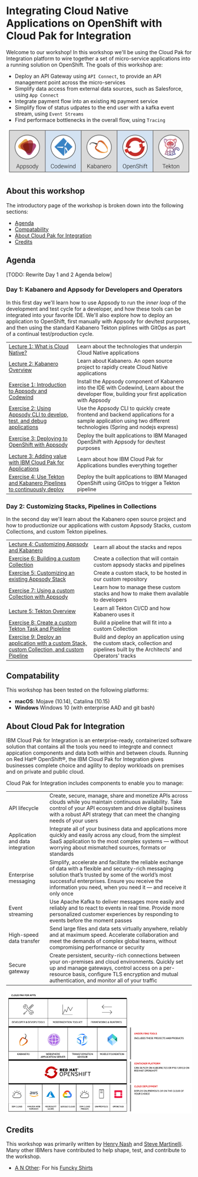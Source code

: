 # Integrating Cloud Native Applications on OpenShift with Cloud Pak for Integration

Welcome to our workshop! In this workshop we'll be using the Cloud Pak for Integration platform to wire together a set of micro-service applications into a running solution on OpenShift. The goals of this workshop are:

* Deploy an API Gateway using `API Connect`, to provide an API management point across the micro-services
* Simplify data access from external data sources, such as Salesforce, using `App Connect`
* Integrate payment flow into an existing `MQ` payment service
* Simplify flow of status udpates to the end user with a kafka event stream, using `Event Streams`
* Find performace bottlenecks in the overall flow, using `Tracing`

![Tools used in the workshop](.gitbook/images/tools-for-workshop.png)

## About this workshop

The introductory page of the workshop is broken down into the following sections:

* [Agenda](#agenda)
* [Compatability](#compatability)
* [About Cloud Pak for Integration](#about-cloud-pak-for-integration)
* [Credits](#credits)

## Agenda

[TODO: Rewrite Day 1 and 2 Agenda below]

### Day 1: Kabanero and Appsody for Developers and Operators

In this first day we'll learn how to use Appsody to run the *inner loop* of the development and test cycle for a developer, and how these tools can be integrated into your favorite IDE. We'll also explore how to deploy an application to OpenShift, first manually with Appsody for dev/test purposes, and then using the standard Kabanero Tekton piplines with GitOps as part of a continual test/production cycle.

|   |   |
| - | - |
| [Lecture 1: What is Cloud Native?](https://ibm.box.com/s/3pvl4jdi3xifs1olzcl9np904zvk5ueo) | Learn about the technologies that underpin Cloud Native applications |
| [Lecture 2: Kabanero Overview](https://ibm.box.com/s/6jl4b7sj8xqgh7rvxtea5ykpsjyu1siz) | Learn about Kabanero. An open source project to rapidly create Cloud Native applications |
| [Exercise 1: Introduction to Appsody and Codewind](exercise-1/README.md) | Install the Appsody component of Kabanero into the IDE with Codewind, Learn about the developer flow, building your first application with Appsody |
| [Exercise 2: Using Appsody CLI to develop, test, and debug applications](exercise-2/README.md) | Use the Appsody CLI to quickly create frontend and backend applications for a sample application using two different technologies (Spring and nodejs express) |
| [Exercise 3: Deploying to OpenShift with Appsody](exercise-3/README.md) | Deploy the built applications to IBM Managed OpenShift with Appsody for dev/test purposes |
| [Lecture 3: Adding value with IBM Cloud Pak for Applications](https://ibm.box.com/s/y4wh104vdos1vw5kdjwwuhebf8jgq580) | Learn about how IBM Cloud Pak for Applications bundles everything together |
| [Exercise 4: Use Tekton and Kabanero Pipelines to continuously deploy](exercise-4/README.md) | Deploy the built applications to IBM Managed OpenShift using GitOps to trigger a Tekton pipeline |

### Day 2: Customizing Stacks, Pipelines in Collections

In the second day we'll learn about the Kabanero open source project and how to productionize our applications with custom Appsody Stacks, custom Collections, and custom Tekton pipelines.

|   |   |
| - | - |
| [Lecture 4: Customizing Appsody and Kabanero](https://ibm.box.com/s/kbuympaqftxswyi1aoswdlqussmqf1ba) | Learn all about the stacks and repos |
| [Exercise 6: Building a custom Collection](exercise-6/README.md) | Create a collection that will contain custom appsody stacks and pipelines |
| [Exercise 5: Customizing an existing Appsody Stack](exercise-5/README.md) | Create a custom stack, to be hosted in our custom repository |
| [Exercise 7: Using a custom Collection with Appsody](exercise-7/README.md) | Learn how to manage these custom stacks and how to make them available to developers |
| [Lecture 5: Tekton Overview](https://ibm.box.com/s/tg0f6nhs91trlzkb5pfnh5e1rdzg4wm6) | Learn all Tekton CI/CD and how Kabanero uses it |
| [Exercise 8: Create a custom Tekton Task and Pipleline](exercise-8/README.md) | Build a pipeline that will fit into a custom Collection |
| [Exercise 9: Deploy an application with a custom Stack, custom Collection, and custom Pipeline](exercise-9/README.md) | Build and deploy an application using the custom stack, collection and pipelines built by the Architects' and Operators' tracks |

## Compatability

This workshop has been tested on the following platforms:

* **macOS**: Mojave (10.14), Catalina (10.15)
* **Windows** Windows 10 (with enterprise AAD and git bash)

## About Cloud Pak for Integration

IBM Cloud Pak for Integration is an enterprise-ready, containerized software solution that contains all the tools you need to integrqte and connect appication components and data both within and between clouds. Running on Red Hat® OpenShift®, the IBM Cloud Pak for Integration gives businesses complete choice and agility to deploy workloads on premises and on private and public cloud.

Cloud Pak for Integration includes components to enable you to manage:

|   |   |
| - | - |
| API lifecycle | Create, secure, manage, share and monetize APIs across clouds while you maintain continuous availability. Take control of your API ecosystem and drive digital business with a robust API strategy that can meet the changing needs of your users |
| Application and data integration | Integrate all of your business data and applications more quickly and easily across any cloud, from the simplest SaaS application to the most complex systems — without worrying about mismatched sources, formats or standards |
| Enterprise messaging | Simplify, accelerate and facilitate the reliable exchange of data with a flexible and security-rich messaging solution that’s trusted by some of the world’s most successful enterprises. Ensure you receive the information you need, when you need it — and receive it only once |
| Event streaming | Use Apache Kafka to deliver messages more easily and reliably and to react to events in real time. Provide more personalized customer experiences by responding to events before the moment passes |
| High-speed data transfer | Send large files and data sets virtually anywhere, reliably and at maximum speed. Accelerate collaboration and meet the demands of complex global teams, without compromising performance or security |
| Secure gateway | Create persistent, security-rich connections between your on-premises and cloud environments. Quickly set up and manage gateways, control access on a per-resource basis, configure TLS encryption and mutual authentication, and monitor all of your traffic |

![Cloud Pak for Integration Stack](.gitbook/images/cp4apps.png)

## Credits

This workshop was primarily written by [Henry Nash](https://github.com/henrynash) and [Steve Martinelli](https://github.com/stevemar). Many other IBMers have contributed to help shape, test, and contribute to the workshop.

* [A N Other](https://github.com/GregDritschler): For his [Funcky Shirts](https://github.com/IBM/appsody-sample-quote-app)
